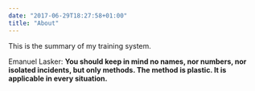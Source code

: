 ```yaml
---
date: "2017-06-29T18:27:58+01:00"
title: "About"
---
```


This is the summary of my training system. 

Emanuel Lasker: **You should keep in mind no names, nor numbers, nor isolated incidents, but only methods. The method is plastic. It is applicable in every situation.**

